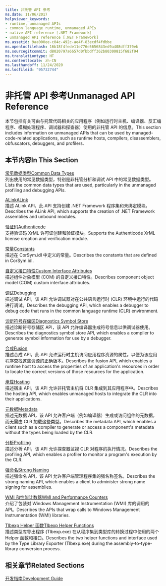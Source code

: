 ```yaml
---
title: 非托管 API 参考
ms.date: 11/06/2017
helpviewer_keywords:
- runtime, unmanaged APIs
- common language runtime, unmanaged APIs
- native API reference [.NET Framework]
- unmanaged API reference [.NET Framework]
ms.assetid: 9aa000ee-c04c-492c-ae4f-83ecdf4fdbbe
ms.openlocfilehash: 16b18f4fede11e776e5656843ed9a408dff370eb
ms.sourcegitcommit: d8020797a6657d0fbbdff362b80300815f682f94
ms.translationtype: HT
ms.contentlocale: zh-CN
ms.lasthandoff: 11/24/2020
ms.locfileid: "95732744"
---
```

# <a name="unmanaged-api-reference"></a><span data-ttu-id="b9370-102">非托管 API 参考</span><span class="sxs-lookup"><span data-stu-id="b9370-102">Unmanaged API Reference</span></span>

<span data-ttu-id="b9370-103">本节包括有关可由与托管代码相关的应用程序（例如运行时主机、编译器、反汇编程序、模糊处理程序、调试器和探查器）使用的非托管 API 的信息。</span><span class="sxs-lookup"><span data-stu-id="b9370-103">This section includes information on unmanaged APIs that can be used by managed-code-related applications, such as runtime hosts, compilers, disassemblers, obfuscators, debuggers, and profilers.</span></span>  
  
## <a name="in-this-section"></a><span data-ttu-id="b9370-104">本节内容</span><span class="sxs-lookup"><span data-stu-id="b9370-104">In This Section</span></span>  

 [<span data-ttu-id="b9370-105">常见数据类型</span><span class="sxs-lookup"><span data-stu-id="b9370-105">Common Data Types</span></span>](common-data-types-unmanaged-api-reference.md)  
 <span data-ttu-id="b9370-106">列出使用的常见数据类型，特别是非托管分析和调试 API 中的常见数据类型。</span><span class="sxs-lookup"><span data-stu-id="b9370-106">Lists the common data types that are used, particularly in the unmanaged profiling and debugging APIs.</span></span>  
  
 [<span data-ttu-id="b9370-107">ALink</span><span class="sxs-lookup"><span data-stu-id="b9370-107">ALink</span></span>](./alink/index.md)  
 <span data-ttu-id="b9370-108">描述 ALink API，此 API 支持创建 .NET Framework 程序集和未绑定模块。</span><span class="sxs-lookup"><span data-stu-id="b9370-108">Describes the ALink API, which supports the creation of .NET Framework assemblies and unbound modules.</span></span>  
  
 [<span data-ttu-id="b9370-109">验证码</span><span class="sxs-lookup"><span data-stu-id="b9370-109">Authenticode</span></span>](./authenticode/index.md)  
 <span data-ttu-id="b9370-110">支持验证码 XrML 许可证创建和验证模块。</span><span class="sxs-lookup"><span data-stu-id="b9370-110">Supports the Authenticode XrML license creation and verification module.</span></span>  
  
 [<span data-ttu-id="b9370-111">常量</span><span class="sxs-lookup"><span data-stu-id="b9370-111">Constants</span></span>](constants-unmanaged-api-reference.md)  
 <span data-ttu-id="b9370-112">描述在 CorSym.idl 中定义的常量。</span><span class="sxs-lookup"><span data-stu-id="b9370-112">Describes the constants that are defined in CorSym.idl.</span></span>  
  
 <span data-ttu-id="b9370-113">[自定义接口特性](/previous-versions/dotnet/netframework-4.0/ms231946(v=vs.100))</span><span class="sxs-lookup"><span data-stu-id="b9370-113">[Custom Interface Attributes](/previous-versions/dotnet/netframework-4.0/ms231946(v=vs.100))</span></span>  
 <span data-ttu-id="b9370-114">描述组件对象模型 (COM) 的自定义接口特性。</span><span class="sxs-lookup"><span data-stu-id="b9370-114">Describes component object model (COM) custom interface attributes.</span></span>  
  
 [<span data-ttu-id="b9370-115">调试</span><span class="sxs-lookup"><span data-stu-id="b9370-115">Debugging</span></span>](./debugging/index.md)  
 <span data-ttu-id="b9370-116">描述调试 API，该 API 允许调试器对在公共语言运行时 (CLR) 环境中运行的代码进行调试。</span><span class="sxs-lookup"><span data-stu-id="b9370-116">Describes the debugging API, which enables a debugger to debug code that runs in the common language runtime (CLR) environment.</span></span>  
  
 [<span data-ttu-id="b9370-117">诊断符号存储区</span><span class="sxs-lookup"><span data-stu-id="b9370-117">Diagnostics Symbol Store</span></span>](./diagnostics/index.md)  
 <span data-ttu-id="b9370-118">描述诊断符号存储区 API，该 API 允许编译器生成符号信息以供调试器使用。</span><span class="sxs-lookup"><span data-stu-id="b9370-118">Describes the diagnostics symbol store API, which enables a compiler to generate symbol information for use by a debugger.</span></span>  
  
 [<span data-ttu-id="b9370-119">合成</span><span class="sxs-lookup"><span data-stu-id="b9370-119">Fusion</span></span>](./fusion/index.md)  
 <span data-ttu-id="b9370-120">描述合成 API，此 API 允许运行时主机访问应用程序资源的属性，以便为该应用程序查找这些资源的正确版本。</span><span class="sxs-lookup"><span data-stu-id="b9370-120">Describes the fusion API, which enables a runtime host to access the properties of an application's resources in order to locate the correct versions of those resources for the application.</span></span>  
  
 [<span data-ttu-id="b9370-121">承载</span><span class="sxs-lookup"><span data-stu-id="b9370-121">Hosting</span></span>](./hosting/index.md)  
 <span data-ttu-id="b9370-122">描述宿主 API，该 API 允许非托管主机将 CLR 集成到其应用程序中。</span><span class="sxs-lookup"><span data-stu-id="b9370-122">Describes the hosting API, which enables unmanaged hosts to integrate the CLR into their applications.</span></span>  
  
 [<span data-ttu-id="b9370-123">元数据</span><span class="sxs-lookup"><span data-stu-id="b9370-123">Metadata</span></span>](./metadata/index.md)  
 <span data-ttu-id="b9370-124">描述元数据 API，该 API 允许客户端（例如编译器）生成或访问组件的元数据，而无需由 CLR 加载这些类型。</span><span class="sxs-lookup"><span data-stu-id="b9370-124">Describes the metadata API, which enables a client such as a compiler to generate or access a component's metadata without the types being loaded by the CLR.</span></span>  
  
 [<span data-ttu-id="b9370-125">分析</span><span class="sxs-lookup"><span data-stu-id="b9370-125">Profiling</span></span>](./profiling/index.md)  
 <span data-ttu-id="b9370-126">描述分析 API，该 API 允许探查器监视 CLR 对程序的执行情况。</span><span class="sxs-lookup"><span data-stu-id="b9370-126">Describes the profiling API, which enables a profiler to monitor a program's execution by the CLR.</span></span>  
  
 [<span data-ttu-id="b9370-127">强命名</span><span class="sxs-lookup"><span data-stu-id="b9370-127">Strong Naming</span></span>](./strong-naming/index.md)  
 <span data-ttu-id="b9370-128">描述强命名 API，该 API 允许客户端管理程序集的强名称签名。</span><span class="sxs-lookup"><span data-stu-id="b9370-128">Describes the strong naming API, which enables a client to administer strong name signing for assemblies.</span></span>  

 [<span data-ttu-id="b9370-129">WMI 和性能计数器</span><span class="sxs-lookup"><span data-stu-id="b9370-129">WMI and Performance Counters</span></span>](wmi/index.md)  
 <span data-ttu-id="b9370-130">介绍了包装对 Windows Management Instrumentation (WMI) 库的调用的 API。</span><span class="sxs-lookup"><span data-stu-id="b9370-130">Describes the APIs that wrap calls to Windows Management Instrumentation (WMI) libraries.</span></span>
  
 [<span data-ttu-id="b9370-131">Tlbexp Helper 函数</span><span class="sxs-lookup"><span data-stu-id="b9370-131">Tlbexp Helper Functions</span></span>](./tlbexp/index.md)  
 <span data-ttu-id="b9370-132">描述类型库导出程序 (Tlbexp.exe) 在从程序集到类型库的转换过程中使用的两个 Helper 函数和接口。</span><span class="sxs-lookup"><span data-stu-id="b9370-132">Describes the two helper functions and interface used by the Type Library Exporter (Tlbexp.exe) during the assembly-to-type-library conversion process.</span></span>  
  
## <a name="related-sections"></a><span data-ttu-id="b9370-133">相关章节</span><span class="sxs-lookup"><span data-stu-id="b9370-133">Related Sections</span></span>  

 [<span data-ttu-id="b9370-134">开发指南</span><span class="sxs-lookup"><span data-stu-id="b9370-134">Development Guide</span></span>](../development-guide.md)
